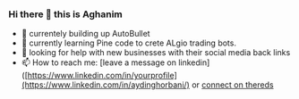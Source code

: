 ### Hi there 👋 this is Aghanim

- 🔭 currentely building up AutoBullet
- 🌱 currently learning Pine code to crete ALgio trading bots.
- 🤔 looking for help with new businesses with their social media back links
- 📫 How to reach me: [leave a message on linkedin]([https://www.linkedin.com/in/yourprofile](https://www.linkedin.com/in/aydinghorbani/) or [connect on thereds](https://www.threads.net/@aydingorbany)

<!--
**AydinGhorbani/AydinGhorbani** is a ✨ _special_ ✨ repository because its `README.md` (this file) appears on your GitHub profile.

Here are some ideas to get you started:

- 🔭 currentely building up AutoBullet
- 🌱 I’m currently learning Pine code to crete ALgio trading bots.
- 🤔 I’m looking for help with new businesses with their social media back links
- 📫 How to reach me: [leave a message on linkedin]([https://www.linkedin.com/in/yourprofile](https://www.linkedin.com/in/aydinghorbani/) or [connect on thereds](https://www.threads.net/@aydingorbany)
-->
